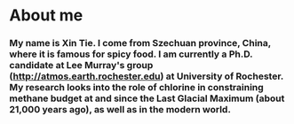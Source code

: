 # About me

### My name is Xin Tie. I come from Szechuan province, China, where it is famous for spicy food. I am currently a Ph.D. candidate at Lee Murray's group (http://atmos.earth.rochester.edu) at University of Rochester. My research looks into the role of chlorine in constraining methane budget at and since the Last Glacial Maximum (about 21,000 years ago), as well as in the modern world. 

